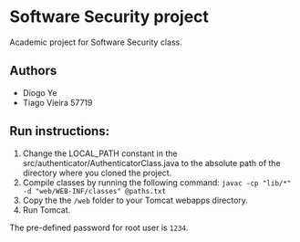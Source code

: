 # Software Security project
Academic project for Software Security class.
## Authors
* Diogo Ye
* Tiago Vieira 57719

## Run instructions:
1. Change the LOCAL_PATH constant in the src/authenticator/AuthenticatorClass.java to the absolute path of the directory where you cloned the project.
2. Compile classes by running the following command:
```javac -cp "lib/*" -d "web/WEB-INF/classes" @paths.txt```
3. Copy the the `/web` folder to your Tomcat webapps directory.
4. Run Tomcat.

The pre-defined password for root user is `1234`.
